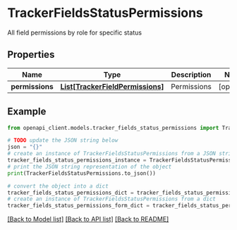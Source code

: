 # TrackerFieldsStatusPermissions

All field permissions by role for specific status

## Properties

Name | Type | Description | Notes
------------ | ------------- | ------------- | -------------
**permissions** | [**List[TrackerFieldPermissions]**](TrackerFieldPermissions.md) | Permissions | [optional] 

## Example

```python
from openapi_client.models.tracker_fields_status_permissions import TrackerFieldsStatusPermissions

# TODO update the JSON string below
json = "{}"
# create an instance of TrackerFieldsStatusPermissions from a JSON string
tracker_fields_status_permissions_instance = TrackerFieldsStatusPermissions.from_json(json)
# print the JSON string representation of the object
print(TrackerFieldsStatusPermissions.to_json())

# convert the object into a dict
tracker_fields_status_permissions_dict = tracker_fields_status_permissions_instance.to_dict()
# create an instance of TrackerFieldsStatusPermissions from a dict
tracker_fields_status_permissions_form_dict = tracker_fields_status_permissions.from_dict(tracker_fields_status_permissions_dict)
```
[[Back to Model list]](../README.md#documentation-for-models) [[Back to API list]](../README.md#documentation-for-api-endpoints) [[Back to README]](../README.md)


